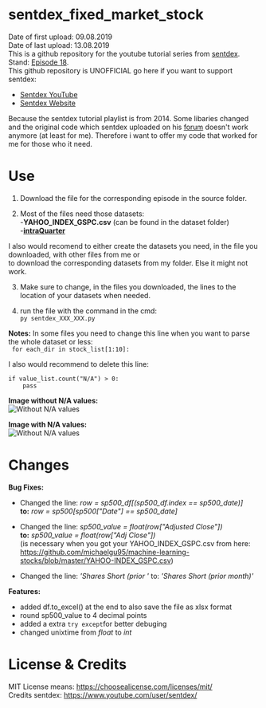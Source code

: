# sentdex_fixed_market_stock
Date of first upload: 09.08.2019  
Date of last upload: 13.08.2019    
This is a github repository for the youtube tutorial series from [sentdex](https://youtu.be/URTZ2jKCgBc). Stand: [Episode 18](https://www.youtube.com/watch?v=l68b0d92AHQ&list=PLQVvvaa0QuDd0flgGphKCej-9jp-QdzZ3&index=18).   
This github repository is UNOFFICIAL
go here if you want to support sentdex:  
- [Sentdex YouTube](https://www.youtube.com/user/sentdex/)
- [Sentdex Website](https://pythonprogramming.net/)

Because the sentdex tutorial playlist is from 2014. Some libaries changed and the original code which sentdex uploaded on his [forum](https://pythonprogramming.net/) doesn't work anymore (at least for me). Therefore i want to offer my code that worked for me for those who 
it need.


# Use
1. Download the file for the corresponding episode in the source folder.
	
2. Most of the files need those datasets:   
-**YAHOO_INDEX_GSPC.csv** (can be found in the dataset folder)            
-**[intraQuarter](https://pythonprogramming.net/downloads/intraQuarter.zip/)** 
  
I also would recomend to either create the datasets you need, in the file you downloaded, with other files from me or  
to download the corresponding datasets from my folder. Else it might not work.  

3. Make sure to change, in the files you downloaded, the lines to the location of your datasets when needed. 

4. run the file with the command in the cmd:  
``` py sentdex_XXX_XXX.py ```  

**Notes:** 
In some files you need to change this line when you want to parse the whole dataset or less:  
``` for each_dir in stock_list[1:10]:```    
   
I also would recommend to delete this line:    
```
if value_list.count("N/A") > 0:    
    pass 
``` 


**Image without N/A values:**  
![Without N/A values](/images/image_without_na_values.png)

**Image with N/A values:**  
![Without N/A values](/images/image_with_na_values.png)
           

# Changes
**Bug Fixes:**
- Changed the line: *row = sp500_df\[(sp500_df.index == sp500_date)\]*  
  **to:** *row = sp500\[sp500\["Date"\] == sp500_date]*

- Changed the line: *sp500_value = float(row\["Adjusted Close"\])*  
  **to:** *sp500_value = float(row\["Adj Close"\])*  
  \(is necessary when you got your YAHOO_INDEX_GSPC.csv from here:   
  https://github.com/michaelgu95/machine-learning-stocks/blob/master/YAHOO-INDEX_GSPC.csv)
  
 - Changed the line: *'Shares Short (prior '*
  to: *'Shares Short (prior month)'*
  
  
  
**Features:**
- added df.to_excel() at the end to also save the file as xlsx format
- round sp500_value to 4 decimal points 
- added a extra ```try except```for better debuging
- changed unixtime from *float* to *int*


# License & Credits
MIT License means: https://choosealicense.com/licenses/mit/  
Credits sentdex: https://www.youtube.com/user/sentdex/
